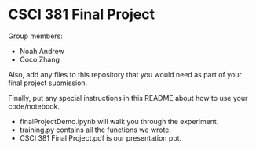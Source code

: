 # CSCI 381 Final Project

Group members:
- Noah Andrew
- Coco Zhang

Also, add any files to this repository that you would need as part of your final project submission.

Finally, put any special instructions in this README about how to use your code/notebook.

- finalProjectDemo.ipynb will walk you through the experiment. 
- training.py contains all the functions we wrote.
- CSCI 381 Final Project.pdf is our presentation ppt. 
